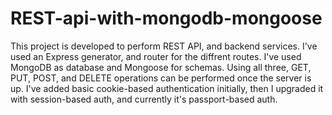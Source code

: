 # REST-api-with-mongodb-mongoose
This project is developed to perform REST API, and backend services.
I've used an Express generator, and router for the diffrent routes.
I've used MongoDB as database and Mongoose for schemas.
Using all three, GET, PUT, POST, and DELETE operations can be performed once the server is up.
I've added basic cookie-based authentication initially, then I upgraded it with session-based auth, and currently it's passport-based auth.
